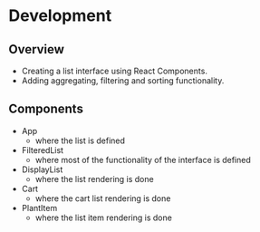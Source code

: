 # Development

## Overview
- Creating a list interface using React Components. 
- Adding aggregating, filtering and sorting functionality.

## Components
- App
  * where the list is defined
- FilteredList
  * where most of the functionality of the interface is defined
- DisplayList
  * where the list rendering is done
- Cart
  * where the cart list rendering is done
- PlantItem
  * where the list item rendering is done